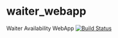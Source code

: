 # waiter_webapp
Waiter Availability WebApp
[![Build Status](https://travis-ci.org/MichaelCDavids/waiter_webapp.svg?branch=master)](https://travis-ci.org/MichaelCDavids/waiter_webapp)
